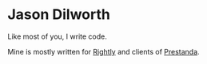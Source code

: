 # Jason Dilworth
Like most of you, I write code.

Mine is mostly written for [Rightly](https://www.right.ly) and clients of [Prestanda](https://www.prestanda.co.uk).

<!---
jasondilworth56/jasondilworth56 is a ✨ special ✨ repository because its `README.md` (this file) appears on your GitHub profile.
You can click the Preview link to take a look at your changes.
--->
